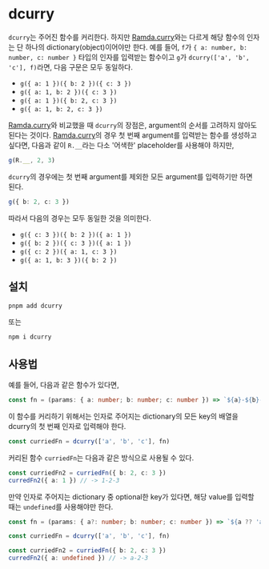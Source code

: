 # dcurry

`dcurry`는 주어진 함수를 커리한다. 하지만 [Ramda.curry](https://ramdajs.com/docs/#curry)와는 다르게 해당 함수의 인자는 단 하나의 dictionary(object)이어야만 한다. 예를 들어, `f`가 `{ a: number, b: number, c: number }` 타입의 인자를 입력받는 함수이고 `g`가 `dcurry(['a', 'b', 'c'], f)`라면, 다음 구문은 모두 동일하다.

- `g({ a: 1 })({ b: 2 })({ c: 3 })`
- `g({ a: 1, b: 2 })({ c: 3 })`
- `g({ a: 1 })({ b: 2, c: 3 })`
- `g({ a: 1, b: 2, c: 3 })`

[Ramda.curry](https://ramdajs.com/docs/#curry)와 비교했을 때 `dcurry`의 장점은, argument의 순서를 고려하지 않아도 된다는 것이다. [Ramda.curry](https://ramdajs.com/docs/#curry)의 경우 첫 번째 argument를 입력받는 함수를 생성하고 싶다면, 다음과 같이 `R.__`라는 다소 '어색한' placeholder를 사용해야 하지만,

```ts
g(R.__, 2, 3)
```

`dcurry`의 경우에는 첫 번째 argument를 제외한 모든 argument를 입력하기만 하면 된다.

```ts
g({ b: 2, c: 3 })
```

따라서 다음의 경우는 모두 동일한 것을 의미한다.

- `g({ c: 3 })({ b: 2 })({ a: 1 })`
- `g({ b: 2 })({ c: 3 })({ a: 1 })`
- `g({ c: 2 })({ a: 1, c: 3 })`
- `g({ a: 1, b: 3 })({ b: 2 })`

## 설치

```bash
pnpm add dcurry
```

또는

```bash
npm i dcurry
```

## 사용법

예를 들어, 다음과 같은 함수가 있다면,

```ts
const fn = (params: { a: number; b: number; c: number }) => `${a}-${b}-${c}`
```

이 함수를 커리하기 위해서는 인자로 주어지는 dictionary의 모든 key의 배열을 dcurry의 첫 번째 인자로 입력해야 한다.

```ts
const curriedFn = dcurry(['a', 'b', 'c'], fn)
```

커리된 함수 `curriedFn`는 다음과 같은 방식으로 사용될 수 있다.

```ts
const curriedFn2 = curriedFn({ b: 2, c: 3 })
curredFn2({ a: 1 }) // -> 1-2-3
```

만약 인자로 주어지는 dictionary 중 optional한 key가 있다면, 해당 value를 입력할 때는 `undefined`를 사용해야만 한다.

```ts
const fn = (params: { a?: number; b: number; c: number }) => `${a ?? 'a'}-${b}-${c}`

const curriedFn = dcurry(['a', 'b', 'c'], fn)

const curriedFn2 = curriedFn({ b: 2, c: 3 })
curredFn2({ a: undefined }) // -> a-2-3
```
